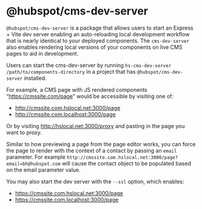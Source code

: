 
# @hubspot/cms-dev-server

`@hubspot/cms-dev-server` is a package that allows users to start an Express + Vite dev server enabling an auto-reloading local development workflow that is nearly identical to your deployed components. The `cms-dev-server` also enables rendering local versions of your components on live CMS pages to aid in development.

Users can start the cms-dev-server by running `hs-cms-dev-server /path/to/components-directory` in a project that has `@hubspot/cms-dev-server` installed.

For example, a CMS page with JS rendered components “https://cmssite.com/page" would be accessible by visiting one of:

- http://cmssite.com.hslocal.net:3000/page
- http://cmssite.com.localhost:3000/page

Or by visiting http://hslocal.net:3000/proxy and pasting in the page you want to proxy.

Similar to how previewing a page from the page editor works, you can force the page to render with the context of a contact by passing an `email` parameter. For example `http://cmssite.com.hslocal.net:3000/page?email=bh@hubspot.com` will cause the contact object to be populated based on the email parameter value.

You may also start the dev server with the `--ssl` option, which enables:

- https://cmssite.com.hslocal.net:3000/page
- https://cmssite.com.localhost:3000/page
